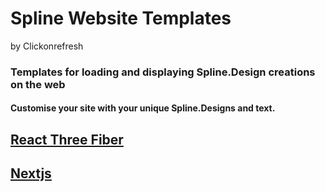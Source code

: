 # Spline Website Templates 
by Clickonrefresh

### Templates for loading and displaying Spline.Design creations on the web
#### Customise your site with your unique Spline.Designs and text.

## [React Three Fiber]()



## [Nextjs]()